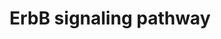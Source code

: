 ---
annotations:
- type: Pathway Ontology
  value: epidermal growth factor/neuregulin signaling pathway
- type: Disease Ontology
  value: cancer
- type: Disease Ontology
  value: multiple sclerosis
- type: Disease Ontology
  value: Alzheimer's disease
authors:
- MaintBot
- AlexanderPico
- Mkutmon
- Fehrhart
- L Dupuis
- Marvin M2
- Eweitz
description: The ErbB protein family or epidermal growth factor receptor (EGFR) family
  is a family of four structurally related receptor tyrosine kinases. Insufficient
  ErbB signaling in humans is associated with the development of neurodegenerative
  diseases, such as multiple sclerosis and Alzheimer's Disease. In mice loss of signaling
  by any member of the ErbB family results in embryonic lethality with defects in
  organs including the lungs, skin, heart and brain. Excessive ErbB signaling is associated
  with the development of a wide variety of types of solid tumor. ErbB-1 and ErbB-2
  are found in many human cancers and their excessive signaling may be critical factors
  in the development and malignancy of these tumors.  The ErbB protein family consists
  of 4 members  * ErbB-1, also named epidermal growth factor receptor (EGFR) * ErbB-2,
  also named HER2 in humans and neu in rodents * ErbB-3, also named HER3 and * ErbB-4,
  also named HER4  The four members of the ErbB protein family are capable of forming
  homodimers, heterodimers, and possibly higher order oligomers upon activation by
  a subset of potential growth factor ligands.
last-edited: 2021-05-07
organisms:
- Bos taurus
redirect_from:
- /index.php/Pathway:WP1044
- /instance/WP1044
schema-jsonld:
- '@context': https://schema.org/
  '@id': https://wikipathways.github.io/pathways/WP1044.html
  '@type': Dataset
  creator:
    '@type': Organization
    name: WikiPathways
  description: The ErbB protein family or epidermal growth factor receptor (EGFR)
    family is a family of four structurally related receptor tyrosine kinases. Insufficient
    ErbB signaling in humans is associated with the development of neurodegenerative
    diseases, such as multiple sclerosis and Alzheimer's Disease. In mice loss of
    signaling by any member of the ErbB family results in embryonic lethality with
    defects in organs including the lungs, skin, heart and brain. Excessive ErbB signaling
    is associated with the development of a wide variety of types of solid tumor.
    ErbB-1 and ErbB-2 are found in many human cancers and their excessive signaling
    may be critical factors in the development and malignancy of these tumors.  The
    ErbB protein family consists of 4 members  * ErbB-1, also named epidermal growth
    factor receptor (EGFR) * ErbB-2, also named HER2 in humans and neu in rodents
    * ErbB-3, also named HER3 and * ErbB-4, also named HER4  The four members of the
    ErbB protein family are capable of forming homodimers, heterodimers, and possibly
    higher order oligomers upon activation by a subset of potential growth factor
    ligands.
  keywords:
  - MAP2K7
  - MTOR
  - BAD
  - NCK1
  - FOXO1
  - EIF4EBP1
  - PTK2
  - NRG4
  - SHC2
  - AREG
  - STAT5A
  - TP53
  - GGFBPP5
  - SRC
  - BTC
  - Calcium signaling pathway
  - MYC
  - MDM2
  - RPS6KB1
  - mTor signaling pathway
  - MAPK8
  - ARAF
  - HRAS
  - PIK3R5
  - GSK3B
  - JUN
  - CAMK2A
  - ERBB3
  - EGF
  - CRK
  - KRAS
  - SOS1
  - BCL2L11
  - GRB2
  - GAB1
  - ELK1
  - bta-mir-21
  - PIP2
  - Apoptosis pathway
  - HBEGF
  - Cell cycle pathway
  - PDK1
  - CBLC
  - CDKN1B
  - EREG
  - MAPK1
  - CCND1
  - PLCG1
  - ERBB2
  - ERBB4
  - AKT3
  - NRG3
  - PIP3
  - TGFA
  - EGFR
  - MAPK signaling pathway
  - MAP2K1
  - PRKCA
  - CDKN1A
  - NRG2
  - PAK4
  - ABL1
  license: CC0
  name: ErbB signaling pathway
seo: CreativeWork
title: ErbB signaling pathway
wpid: WP1044
---